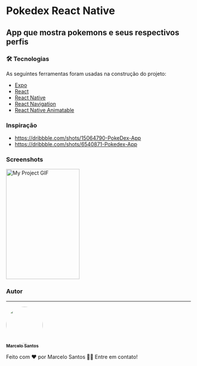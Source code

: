 # Pokedex React Native

## App que mostra pokemons e seus respectivos perfis

### 🛠 Tecnologias

As seguintes ferramentas foram usadas na construção do projeto:

- [Expo](https://expo.dev/)
- [React](https://pt-br.reactjs.org/)
- [React Native](https://reactnative.dev/)
- [React Navigation](https://reactnavigation.org/)
- [React Native Animatable](https://github.com/oblador/react-native-animatable)

### Inspiração

- https://dribbble.com/shots/15064790-PokeDex-App
- https://dribbble.com/shots/6540871-Pokedex-App

### Screenshots

<img src="https://raw.githubusercontent.com/marcelosanto/pokedex-react-native-expo/master/assets/pokedex.gif" alt="My Project GIF" width="200" height="300">

### Autor

---

<a href="#">
 <img style="border-radius: 50%;" src="https://avatars.githubusercontent.com/u/11478538?v=4" width="100px;" alt=""/>
 <br />
 <sub><b>Marcelo Santos</b></sub></a>

Feito com ❤️ por Marcelo Santos 👋🏽 Entre em contato!
